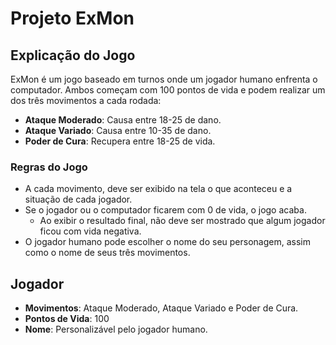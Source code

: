 # Projeto ExMon

## Explicação do Jogo

ExMon é um jogo baseado em turnos onde um jogador humano enfrenta o computador. Ambos começam com 100 pontos de vida e podem realizar um dos três movimentos a cada rodada:

-   **Ataque Moderado**: Causa entre 18-25 de dano.
-   **Ataque Variado**: Causa entre 10-35 de dano.
-   **Poder de Cura**: Recupera entre 18-25 de vida.

### Regras do Jogo

-   A cada movimento, deve ser exibido na tela o que aconteceu e a situação de cada jogador.
-   Se o jogador ou o computador ficarem com 0 de vida, o jogo acaba.
    -   Ao exibir o resultado final, não deve ser mostrado que algum jogador ficou com vida negativa.
-   O jogador humano pode escolher o nome do seu personagem, assim como o nome de seus três movimentos.

## Jogador

-   **Movimentos**: Ataque Moderado, Ataque Variado e Poder de Cura.
-   **Pontos de Vida**: 100
-   **Nome**: Personalizável pelo jogador humano.
